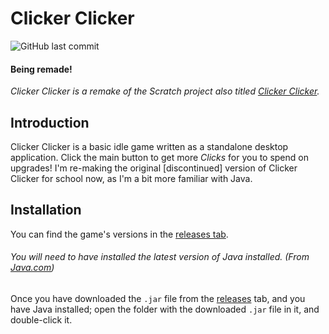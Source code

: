 # Clicker Clicker
![GitHub last commit](https://img.shields.io/github/last-commit/Toydotgame/ClickerClicker?color=green&style=plastic)
#### Being remade!

_Clicker Clicker is a remake of the Scratch project also titled [Clicker Clicker](https://scratch.mit.edu/projects/404923232/)._

## Introduction
Clicker Clicker is a basic idle game written as a standalone desktop application. Click the main button to get more _Clicks_ for you to spend on upgrades!
I'm re-making the original [discontinued] version of Clicker Clicker for school now, as I'm a bit more familiar with Java.

## Installation
You can find the game's versions in the [releases tab](https://github.com/Toydotgame/ClickerClicker/releases/).
###### You will need to have installed the latest version of Java installed. (From [Java.com](https://www.java.com/en/download/))
Once you have downloaded the `.jar` file from the [releases](https://github.com/Toydotgame/ClickerClicker/releases/) tab, and you have Java installed; open the folder with the downloaded `.jar` file in it, and double-click it.
